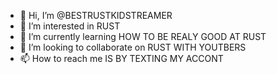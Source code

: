 - 👋 Hi, I’m @BESTRUSTKIDSTREAMER
- 👀 I’m interested in RUST
- 🌱 I’m currently learning HOW TO BE REALY GOOD AT RUST
- 💞️ I’m looking to collaborate on RUST WITH YOUTBERS 
- 📫 How to reach me IS BY TEXTING MY ACCONT

<!---
BESTRUSTKIDSTREAMER/BESTRUSTKIDSTREAMER is a ✨ special ✨ repository because its `README.md` (this file) appears on your GitHub profile.
You can click the Preview link to take a look at your changes.
--->
